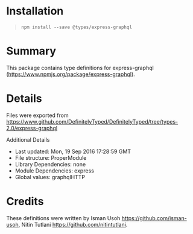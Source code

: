 # Installation
> `npm install --save @types/express-graphql`

# Summary
This package contains type definitions for express-graphql (https://www.npmjs.org/package/express-graphql).

# Details
Files were exported from https://www.github.com/DefinitelyTyped/DefinitelyTyped/tree/types-2.0/express-graphql

Additional Details
 * Last updated: Mon, 19 Sep 2016 17:28:59 GMT
 * File structure: ProperModule
 * Library Dependencies: none
 * Module Dependencies: express
 * Global values: graphqlHTTP

# Credits
These definitions were written by Isman Usoh <https://github.com/isman-usoh>, Nitin Tutlani <https://github.com/nitintutlani>.

